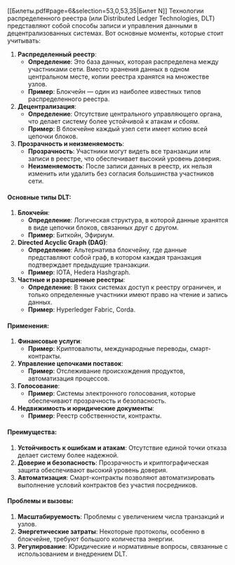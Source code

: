 [[Билеты.pdf#page=6&selection=53,0,53,35|Билет N]]
Технологии распределенного реестра (или Distributed Ledger Technologies, DLT) представляют собой способы записи и управления данными в децентрализованных системах. Вот основные моменты, которые стоит учитывать:
1. **Распределенный реестр**:
    - **Определение**: Это база данных, которая распределена между участниками сети. Вместо хранения данных в одном центральном месте, копии реестра хранятся на множестве узлов.
    - **Пример**: Блокчейн — один из наиболее известных типов распределенного реестра.
2. **Децентрализация**:
    - **Определение**: Отсутствие центрального управляющего органа, что делает систему более устойчивой к атакам и сбоям.
    - **Пример**: В блокчейне каждый узел сети имеет копию всей цепочки блоков.
3. **Прозрачность и неизменяемость**:
    - **Прозрачность**: Участники могут видеть все транзакции или записи в реестре, что обеспечивает высокий уровень доверия.
    - **Неизменяемость**: После записи данных в реестр, их нельзя изменить или удалить без согласия большинства участников сети.
#### Основные типы DLT:
1. **Блокчейн**:
    - **Определение**: Логическая структура, в которой данные хранятся в виде цепочки блоков, связанных друг с другом.
    - **Пример**: Биткойн, Эфириум.
2. **Directed Acyclic Graph (DAG)**:
    - **Определение**: Альтернатива блокчейну, где данные представляют собой граф, в котором каждая транзакция подтверждает предыдущие транзакции.
    - **Пример**: IOTA, Hedera Hashgraph.
3. **Частные и разрешенные реестры**:
    - **Определение**: В таких системах доступ к реестру ограничен, и только определенные участники имеют право на чтение и запись данных.
    - **Пример**: Hyperledger Fabric, Corda.
#### Применения:
1. **Финансовые услуги**:
    - **Пример**: Криптовалюты, международные переводы, смарт-контракты.
2. **Управление цепочками поставок**:
    - **Пример**: Отслеживание происхождения продуктов, автоматизация процессов.
3. **Голосование**:
    - **Пример**: Системы электронного голосования, которые обеспечивают прозрачность и безопасность.
4. **Недвижимость и юридические документы**:
    - **Пример**: Реестр собственности, контракты.
#### Преимущества:
1. **Устойчивость к ошибкам и атакам**: Отсутствие единой точки отказа делает систему более надежной.
2. **Доверие и безопасность**: Прозрачность и криптографическая защита обеспечивают высокий уровень доверия.
3. **Автоматизация**: Смарт-контракты позволяют автоматизировать выполнение условий контрактов без участия посредников.
#### Проблемы и вызовы:
1. **Масштабируемость**: Проблемы с увеличением числа транзакций и узлов.
2. **Энергетические затраты**: Некоторые протоколы, особенно в блокчейне, требуют большого количества энергии.
3. **Регулирование**: Юридические и нормативные вопросы, связанные с использованием и внедрением DLT.
